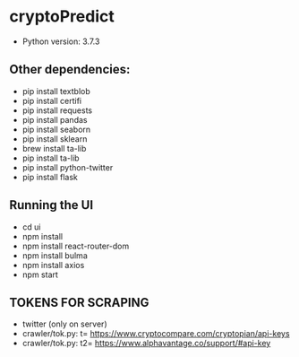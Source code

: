 # cryptoPredict
* Python version:   3.7.3

## Other dependencies: 
* pip install textblob
* pip install certifi
* pip install requests
* pip install pandas
* pip install seaborn
* pip install sklearn
* brew install ta-lib 
* pip install ta-lib
* pip install python-twitter
* pip install flask

## Running the UI
* cd ui
* npm install
* npm install react-router-dom
* npm install bulma
* npm install axios
* npm start


## TOKENS FOR SCRAPING
* twitter (only on server)
* crawler/tok.py: t=  https://www.cryptocompare.com/cryptopian/api-keys
* crawler/tok.py: t2= https://www.alphavantage.co/support/#api-key
